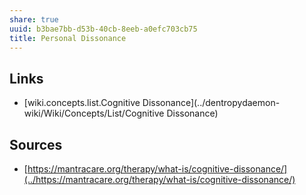 ```yaml
---
share: true
uuid: b3bae7bb-d53b-40cb-8eeb-a0efc703cb75
title: Personal Dissonance
---
```

## Links

* [wiki.concepts.list.Cognitive Dissonance](../dentropydaemon-wiki/Wiki/Concepts/List/Cognitive Dissonance)

## Sources

* [https://mantracare.org/therapy/what-is/cognitive-dissonance/](../https://mantracare.org/therapy/what-is/cognitive-dissonance/)